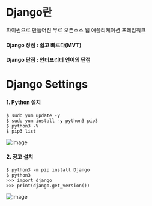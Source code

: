# Django란

파이썬으로 만들어진 무료 오픈소스 웹 애플리케이션 프레임워크

#### Django 장점 : 쉽고 빠르다(MVT)

#### Django 단점 : 인터프리터 언어의 단점


# Django Settings

#### 1. Python 설치

```
$ sudo yum update -y
$ sudo yum install -y python3 pip3
$ python3 -V
$ pip3 list
```

![image](https://user-images.githubusercontent.com/56064985/147917945-8867fce8-8f2d-4c31-8831-0345f1d03331.png)


#### 2. 장고 설치

```
$ python3 -m pip install Django
$ python3
>>> import django
>>> print(django.get_version())
```

![image](https://user-images.githubusercontent.com/56064985/147918547-76063d20-7094-481e-9085-6c1168ff5abe.png)

